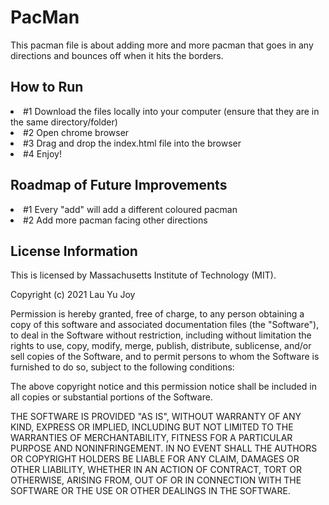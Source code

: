 # PacMan
This pacman file is about adding more and more pacman that goes in any directions and bounces off when it hits the borders.

<h2> How to Run </h2>
<li> #1 Download the files locally into your computer (ensure that they are in the same directory/folder)
<li> #2 Open chrome browser 
<li> #3 Drag and drop the index.html file into the browser
<li> #4 Enjoy!

<h2> Roadmap of Future Improvements </h2>
<li> #1 Every "add" will add a different coloured pacman
<li> #2 Add more pacman facing other directions 

<h2> License Information </h2> 

This is licensed by Massachusetts Institute of Technology (MIT).

Copyright (c) 2021 Lau Yu Joy

Permission is hereby granted, free of charge, to any person obtaining a copy
of this software and associated documentation files (the "Software"), to deal
in the Software without restriction, including without limitation the rights
to use, copy, modify, merge, publish, distribute, sublicense, and/or sell
copies of the Software, and to permit persons to whom the Software is
furnished to do so, subject to the following conditions:

The above copyright notice and this permission notice shall be included in all
copies or substantial portions of the Software.

THE SOFTWARE IS PROVIDED "AS IS", WITHOUT WARRANTY OF ANY KIND, EXPRESS OR
IMPLIED, INCLUDING BUT NOT LIMITED TO THE WARRANTIES OF MERCHANTABILITY,
FITNESS FOR A PARTICULAR PURPOSE AND NONINFRINGEMENT. IN NO EVENT SHALL THE
AUTHORS OR COPYRIGHT HOLDERS BE LIABLE FOR ANY CLAIM, DAMAGES OR OTHER
LIABILITY, WHETHER IN AN ACTION OF CONTRACT, TORT OR OTHERWISE, ARISING FROM,
OUT OF OR IN CONNECTION WITH THE SOFTWARE OR THE USE OR OTHER DEALINGS IN THE
SOFTWARE.
